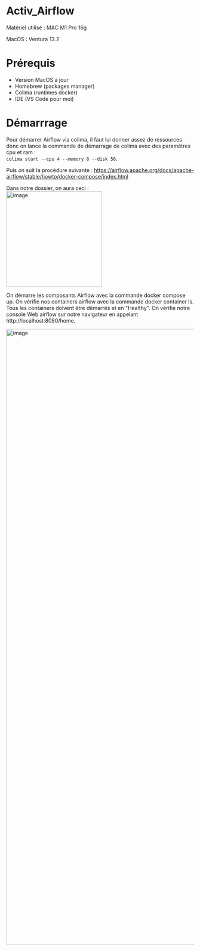 # Activ_Airflow

Matériel utilisé : MAC M1 Pro 16g

MacOS : Ventura 13.2

# Prérequis

- Version MacOS à jour
- Homebrew (packages manager)
- Colima (runtimes docker)
- IDE (VS Code pour moi)

# Démarrrage

Pour démarrer Airflow via colima, il faut lui donner assez de ressources donc on lance la commande de démarrage de colima avec des paramètres cpu et ram :   
`colima start --cpu 4 --memory 8 --disk 50`. 

Puis on suit la procédure suivante : https://airflow.apache.org/docs/apache-airflow/stable/howto/docker-compose/index.html

Dans notre dossier, on aura ceci :  
<img width="256" alt="image" src="https://user-images.githubusercontent.com/45535819/223383697-b8e9319e-928d-4233-ac79-656802fb691a.png">


On démarre les composants Airflow avec la commande docker compose up. 
On vérifie nos containers airflow avec la commande docker container ls. 
Tous les containers doivent être démarrés et en "Healthy". 
On vérifie notre console Web airflow sur notre navigateur en appelant  http://localhost:8080/home. 

<img width="1649" alt="image" src="https://user-images.githubusercontent.com/45535819/223462244-38fb2062-d31a-48b4-a271-b3f1cb78fa36.png">

